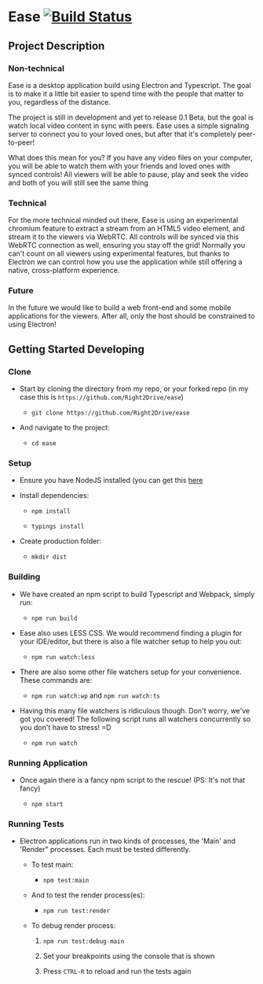 # Ease [![Build Status](https://travis-ci.org/Right2Drive/ease.svg?branch=master.png)](https://travis-ci.org/Right2Drive/ease.svg?branch=master)

## Project Description

### Non-technical

Ease is a desktop application build using Electron and Typescript. The goal is to make it a little bit easier to spend time with the people that matter to you, regardless of the distance. 

The project is still in development and yet to release 0.1 Beta, but the goal is watch local video content in sync with peers. Ease uses a simple signaling server to connect you to your loved ones, but after that it's completely peer-to-peer! 

What does this mean for you? If you have any video files on your computer, you will be able to watch them with your friends and loved ones with synced controls! All viewers will be able to pause, play and seek the video and both of you will still see the same thing

### Technical

For the more technical minded out there, Ease is using an experimental chromium feature to extract a stream from an HTML5 video element, and stream it to the viewers via WebRTC. All controls will be synced via this WebRTC connection as well, ensuring you stay off the grid! Normally you can't count on all viewers using experimental features, but thanks to Electron we can control how you use the application while still offering a native, cross-platform experience.

### Future

In the future we would like to build a web front-end and some mobile applications for the viewers. After all, only the host should be constrained to using Electron! 

## Getting Started Developing

### Clone 

- Start by cloning the directory from my repo, or your forked repo (in my case this is `https://github.com/Right2Drive/ease`)

  - `git clone https://github.com/Right2Drive/ease`

- And navigate to the project:

  - `cd ease`

### Setup 

- Ensure you have NodeJS installed (you can get this [here](https://nodejs.org/)

- Install dependencies:

  - `npm install`
  
  - `typings install`
  
- Create production folder: 

  - `mkdir dist`
  
### Building

- We have created an npm script to build Typescript and Webpack, simply run:

  - `npm run build`

- Ease also uses LESS CSS. We would recommend finding a plugin for your IDE/editor, but there is also a file watcher setup to help you out:

  - `npm run watch:less`
  
- There are also some other file watchers setup for your convenience. These commands are: 

  - `npm run watch:wp` and `npm run watch:ts`

- Having this many file watchers is ridiculous though. Don't worry, we've got you covered! The following script runs all watchers concurrently so you don't have to stress! =D

  - `npm run watch`

### Running Application

- Once again there is a fancy npm script to the rescue! (PS: It's not that fancy)

  - `npm start`

### Running Tests

- Electron applications run in two kinds of processes, the 'Main' and 'Render" processes. Each must be tested differently.

  - To test main:

    - `npm test:main`

  - And to test the render process(es):

    - `npm run test:render`

  - To debug render process:

    1) `npm run test:debug-main`

    2) Set your breakpoints using the console that is shown

    3) Press `CTRL-R` to reload and run the tests again
